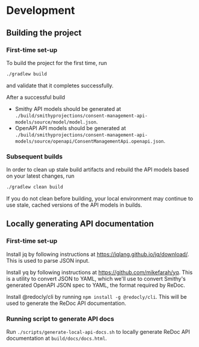 # Development

## Building the project

### First-time set-up
To build the project for the first time, run

```sh
./gradlew build
```

and validate that it completes successfully.

After a successful build
* Smithy API models should be generated at `./build/smithyprojections/consent-management-api-models/source/model/model.json`.
* OpenAPI API models should be generated at `./build/smithyprojections/consent-management-api-models/source/openapi/ConsentManagementApi.openapi.json`.

### Subsequent builds
In order to clean up stale build artifacts and rebuild the API models based on your latest changes, run

```sh
./gradlew clean build
```

If you do not clean before building, your local environment may continue to use stale, cached versions of the API models in builds.

## Locally generating API documentation

### First-time set-up
Install jq by following instructions at https://jqlang.github.io/jq/download/.  This is used to parse JSON input.

Install yq by following instructions at https://github.com/mikefarah/yq.  This is a utility to convert JSON to YAML, which we'll use to convert Smithy's generated OpenAPI JSON spec to YAML, the format required by ReDoc.

Install @redocly/cli by running `npm install -g @redocly/cli`.  This will be used to generate the ReDoc API documentation.

### Running script to generate API docs
Run `./scripts/generate-local-api-docs.sh` to locally generate ReDoc API documentation at `build/docs/docs.html`.
